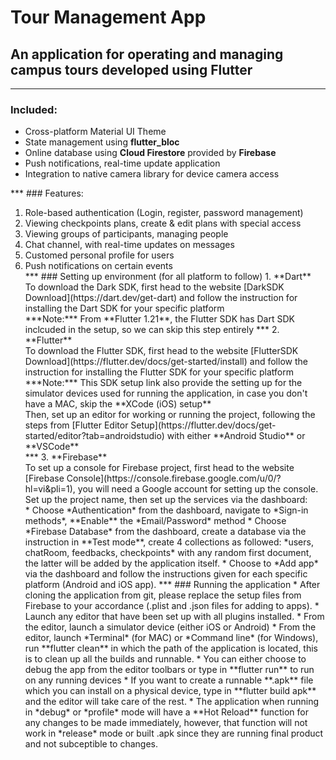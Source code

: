# Tour Management App
 
## An application for operating and managing campus tours developed using **Flutter**
***
### Included: </br>
<ul>
 <li> Cross-platform Material UI Theme</li>
 <li> State management using <b>flutter_bloc</b> </li>
 <li> Online database using <b>Cloud Firestore</b> provided by <b>Firebase</b></li>
 <li> Push notifications, real-time update application </li>
 <li> Integration to native camera library for device camera access </li>
</ul>
***
### Features: </br>
<ol>
 <li> Role-based authentication (Login, register, password management)</li>
 <li> Viewing checkpoints plans, create & edit plans with special access</li>
 <li> Viewing groups of participants, managing people</li>
 <li> Chat channel, with real-time updates on messages</li>
 <li> Customed personal profile for users</li>
 <li> Push notifications on certain events</li>
***
### Setting up environment (for all platform to follow)
1. **Dart** </br>
To download the Dark SDK, first head to the website [DarkSDK Download](https://dart.dev/get-dart) and follow the instruction for installing the Dart SDK for your specific platform </br>
***Note:*** From **Flutter 1.21**, the Flutter SDK has Dart SDK inclcuded in the setup, so we can skip this step entirely
***
2. **Flutter** </br>
To download the Flutter SDK, first head to the website [FlutterSDK Download](https://flutter.dev/docs/get-started/install) and follow the instruction for installing the Flutter SDK for your specific platform </br>
***Note:*** This SDK setup link also provide the setting up for the simulator devices used for running the application, in case you don't have a MAC, skip the **XCode (iOS) setup** </br>
Then, set up an editor for working or running the project, following the steps from [Flutter Editor Setup](https://flutter.dev/docs/get-started/editor?tab=androidstudio) with either **Android Studio** or **VSCode** </br>
***
3. **Firebase** </br>
To set up a console for Firebase project, first head to the website [Firebase Console](https://console.firebase.google.com/u/0/?hl=vi&pli=1), you will need a Google account for setting up the console. </br>
Set up the project name, then set up the services via the dashboard: </br>
* Choose *Authentication* from the dashboard, navigate to *Sign-in methods*, **Enable** the *Email/Password* method
* Choose *Firebase Database* from the dashboard, create a database via the instruction in **Test mode**, create 4 collections as followed: *users, chatRoom, feedbacks, checkpoints* with any random first document, the latter will be added by the application itself.
* Choose to *Add app* via the dashboard and follow the instructions given for each specific platform (Android and iOS app).
***
### Running the application
* After cloning the application from git, please replace the setup files from Firebase to your accordance (.plist and .json files for adding to apps).
* Launch any editor that have been set up with all plugins installed. 
* From the editor, launch a simulator device (either iOS or Android)
* From the editor, launch *Terminal* (for MAC) or *Command line* (for Windows), run **flutter clean** in which the path of the application is located, this is to clean up all the builds and runnable.
* You can either choose to debug the app from the editor toolbars or type in **flutter run** to run on any running devices
* If you want to create a runnable **.apk** file which you can install on a physical device, type in **flutter build apk** and the editor will take care of the rest.
* The application when running in *debug* or *profile* mode will have a **Hot Reload** function for any changes to be made immediately, however, that function will not work in *release* mode or built .apk since they are running final product and not subceptible to changes.
